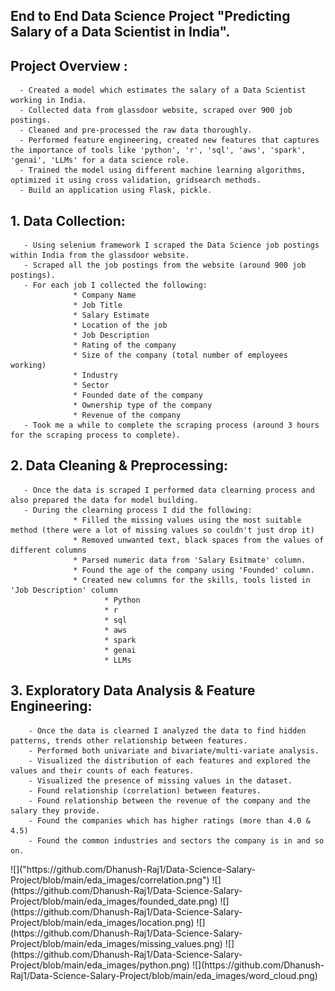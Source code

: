## End to End Data Science Project "Predicting Salary of a Data Scientist in India". 
## Project Overview :
      - Created a model which estimates the salary of a Data Scientist working in India.
      - Collected data from glassdoor website, scraped over 900 job postings.
      - Cleaned and pre-processed the raw data thoroughly. 
      - Performed feature engineering, created new features that captures the importance of tools like 'python', 'r', 'sql', 'aws', 'spark', 'genai', 'LLMs' for a data science role.
      - Trained the model using different machine learning algorithms, optimized it using cross validation, gridsearch methods.
      - Build an application using Flask, pickle.


## 1. Data Collection:
       - Using selenium framework I scraped the Data Science job postings within India from the glassdoor website. 
       - Scraped all the job postings from the website (around 900 job postings).
       - For each job I collected the following:
                  * Company Name
                  * Job Title
                  * Salary Estimate 
                  * Location of the job
                  * Job Description
                  * Rating of the company
                  * Size of the company (total number of employees working)
                  * Industry
                  * Sector
                  * Founded date of the company
                  * Ownership type of the company
                  * Revenue of the company
       - Took me a while to complete the scraping process (around 3 hours for the scraping process to complete).


## 2. Data Cleaning & Preprocessing: 
       - Once the data is scraped I performed data clearning process and also prepared the data for model building.
       - During the clearning process I did the following:
                  * Filled the missing values using the most suitable method (there were a lot of missing values so couldn't just drop it)
                  * Removed unwanted text, black spaces from the values of different columns
                  * Parsed numeric data from 'Salary Esitmate' column.
                  * Found the age of the company using 'Founded' column.
                  * Created new columns for the skills, tools listed in 'Job Description' column
                         * Python
                         * r
                         * sql
                         * aws
                         * spark
                         * genai
                         * LLMs

 ## 3. Exploratory Data Analysis & Feature Engineering:
        - Once the data is clearned I analyzed the data to find hidden patterns, trends other relationship between features.
        - Performed both univariate and bivariate/multi-variate analysis.
        - Visualized the distribution of each features and explored the values and their counts of each features.
        - Visualized the presence of missing values in the dataset.
        - Found relationship (correlation) between features.
        - Found relationship between the revenue of the company and the salary they provide.
        - Found the companies which has higher ratings (more than 4.0 & 4.5)
        - Found the common industries and sectors the company is in and so on.
<imgs src = "https://github.com/Dhanush-Raj1/Data-Science-Salary-Project/blob/main/eda_images/correlation.png">
![]("https://github.com/Dhanush-Raj1/Data-Science-Salary-Project/blob/main/eda_images/correlation.png")
![](https://github.com/Dhanush-Raj1/Data-Science-Salary-Project/blob/main/eda_images/founded_date.png)
        ![](https://github.com/Dhanush-Raj1/Data-Science-Salary-Project/blob/main/eda_images/location.png)
        ![](https://github.com/Dhanush-Raj1/Data-Science-Salary-Project/blob/main/eda_images/missing_values.png)
        ![](https://github.com/Dhanush-Raj1/Data-Science-Salary-Project/blob/main/eda_images/python.png)
        ![](https://github.com/Dhanush-Raj1/Data-Science-Salary-Project/blob/main/eda_images/word_cloud.png)
        
        
